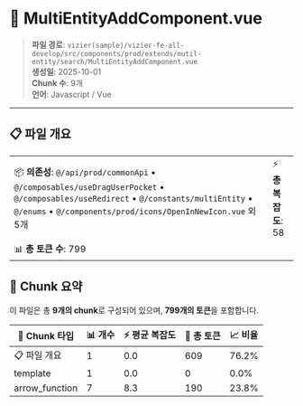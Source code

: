 # 📄 MultiEntityAddComponent.vue

> **파일 경로**: `vizier(sample)/vizier-fe-all-develop/src/components/prod/extends/mutil-entity/search/MultiEntityAddComponent.vue`  
> **생성일**: 2025-10-01  
> **Chunk 수**: 9개  
> **언어**: Javascript / Vue
---





## 📋 파일 개요

| | |
|--|--|
| 📦 **의존성**: `@/api/prod/commonApi` • `@/composables/useDragUserPocket` • `@/composables/useRedirect` • `@/constants/multiEntity` • `@/enums` • `@/components/prod/icons/OpenInNewIcon.vue` 외 5개 | ⚡ **총 복잡도**: 58 |
| 📊 **총 토큰 수**: 799 |  |






## 🧩 Chunk 요약

이 파일은 총 **9개의 chunk**로 구성되어 있으며, **799개의 토큰**을 포함합니다.

| 🧩 Chunk 타입 | 📊 개수 | ⚡ 평균 복잡도 | 📝 총 토큰 | 📈 비율 |
|---------------|--------|-------------|----------|--------|
| 📋 파일 개요 | 1 | 0.0 | 609 | 76.2% |
| template | 1 | 0.0 | 0 | 0.0% |
| arrow_function | 7 | 8.3 | 190 | 23.8% |

